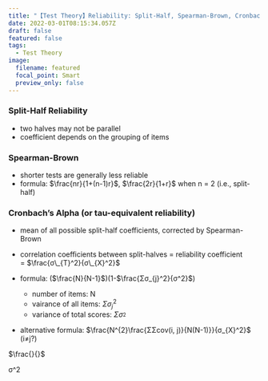 ```yaml
---
title: "【Test Theory】Reliability: Split-Half, Spearman-Brown, Cronbach, & SEM"
date: 2022-03-01T08:15:34.057Z
draft: false
featured: false
tags:
  - Test Theory
image:
  filename: featured
  focal_point: Smart
  preview_only: false
---
```

### Split-Half Reliability

* two halves may not be parallel
* coefficient depends on the grouping of items

### Spearman-Brown

* shorter tests are generally less reliable
* formula: $\frac{nr}{1+(n-1)r}$, $\frac{2r}{1+r}$ when n = 2 (i.e., split-half)

### Cronbach’s Alpha (or tau-equivalent reliability)

* mean of all possible split-half coefficients, corrected by Spearman-Brown
* correlation coefficients between split-halves = reliability coefficient = $\frac{σ\_{T}^2}{σ\_{X}^2}$
* formula: ($\frac{N}{N-1}$)(1-$\frac{Σσ_{j}^2}{σ^2}$)

  * number of items: N
  * vairance of all items: $Σσ_{j}^2$
  * variance of total scores: $Σσ_^2$
* alternative formula: $\frac{N^{2}\frac{ΣΣcov(i, j)}{N(N-1)}}{σ_{X}^2}$ (i≠j?)

$\frac{}{}$

σ^2